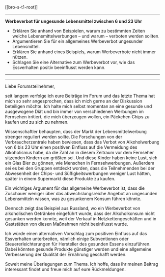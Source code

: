 [[bro-s-t1-root]]

---

**Werbeverbot für ungesunde Lebensmittel zwischen 6 und 23 Uhr**  
- Erklären Sie anhand von Beispielen, warum zu bestimmten Zeiten welche Lebensmittelwerbungen – und warum – verboten werden sollten.  
- Argumentieren Sie für ein allgemeines Werbeverbot ungesunder Lebensmittel.  
- Erklären Sie anhand eines Beispiels, warum Werbeverbote nicht immer nützen.  
- Schlagen Sie eine Alternative zum Werbeverbot vor, wie das Essverhalten positiv beeinflusst werden kann.  

---
---

Liebe Forumsteilnehmer,

seit langem verfolge ich eure Beiträge im Forum und das letzte Thema hat mich so sehr angesprochen, dass ich mich gerne an der Diskussion beteiligen möchte. Ich halte mich selbst momentan an eine gesunde und ausgewogene Diät und bin immer von verschiedenen Werbungen im Fernsehen irritiert, die mich überzeugen wollen, ein Päckchen Chips zu kaufen und zu sich zu nehmen.

Wissenschaftler behaupten, dass der Markt der Lebensmittelwerbung strenger reguliert werden sollte. Die Forschungen von der Verbraucherzentrale haben bewiesen, dass das Verbot von Alkoholwerbung von 6 bis 23 Uhr einen positiven Einfluss auf die Vermeidung des Alkoholismus habe, da die Zahl an in diesem Zeitraum vor dem Fernseher sitzenden Kindern am größten sei. Und diese Kinder haben keine Lust, sich ein Glas Bier zu gönnen, wie Menschen in Fernsehwerbungen. Außerdem sei es bei den Gruppen entdeckt worden, dass die Teilnehmenden bei der Abwesenheit der Chips- und Süßigkeitswerbungen weniger Lust hätten, später in einem Supermarkt diese Produkte zu kaufen.

Ein wichtiges Argument für das allgemeine Werbeverbot ist, dass die Zuschauer weniger über das abwechslungsreiche Angebot an ungesunden Lebensmitteln wissen, was zu gesunkenem Konsum führen könnte.

Dennoch zeigt das Beispiel aus Russland, wo ein Werbeverbot von alkoholischen Getränken eingeführt wurde, dass der Alkoholkonsum nicht gesunken werden konnte, weil der Verkauf in Netzkettengeschäften und in Gaststätten von diesen Maßnahmen nicht beeinflusst wurde.

Ich würde einen alternativen Vorschlag zum positiven Einfluss auf das Essverhalten unterbreiten, nämlich einige Subventionen oder Steuererleichterungen für Hersteller des gesunden Essens einzuführen. Dabei könnten gesunde Produkte günstiger werden und eine allgemeine Verbesserung der Qualität der Ernährung geschafft werden.

Soweit meine Überlegungen zum Thema. Ich hoffe, dass ihr meinen Beitrag interessant findet und freue mich auf eure Rückmeldungen.
